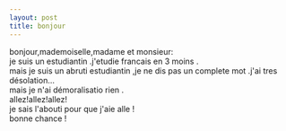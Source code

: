 ```yaml
---
layout: post
title: bonjour
---
```


<p>bonjour,mademoiselle,madame et monsieur:<br />je suis un  estudiantin .j&#39;etudie francais en 3 moins .<br />mais je suis un abruti estudiantin ,je ne dis pas un complete mot .j&#39;ai tres désolation&#8230;<br />mais je n&#39;ai démoralisatio rien .<br />allez!allez!allez!<br />je sais l&#39;abouti pour que j&#39;aie alle !<br />bonne chance !</p>
